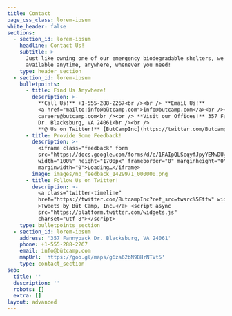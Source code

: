 ```yaml
---
title: Contact
page_css_class: lorem-ipsum
white_header: false
sections:
  - section_id: lorem-ipsum
    headline: Contact Us!
    subtitle: >
      Just like owning one of our emergency biodegradable shelters, we're
      available anytime, anywhere, whenever you need!
    type: header_section
  - section_id: lorem-ipsum
    bulletpoints:
      - title: Find Us Anywhere!
        description: >-
          **Call Us!** +1-555-288-2267<br /><br /> **Email Us!**
          <a href="mailto:info@bütcamp.com">info@butcamp.com</a><br /><br /> **Apply to Work with Us!**
          careers@butcamp.com<br /><br /> **Visit our Offices!** 357 Fannypack
          Dr. Blacksburg, VA 24061<br /><br />
          **@ Us on Twitter!** [ButCampInc](https://twitter.com/ButcampInc)
      - title: Provide Some Feedback!
        description: >-
          <iframe class="feedback" form
          src="https://docs.google.com/forms/d/e/1FAIpQLScqyfJpyYEMwDUy81ZctaZYGe6IZ7yDZdkz7p-g8d5vf5pXQQ/viewform?embedded=true"
          width="100%" height="1700px" frameborder="0" marginheight="0"
          marginwidth="0">Loading…</iframe>
        image: images/np_feedback_1429971_000000.png
      - title: Follow Us on Twitter!
        description: >-
          <a class="twitter-timeline"
          href="https://twitter.com/ButcampInc?ref_src=twsrc%5Etfw" width="800"
          >Tweets by Büt Camp, Inc.</a> <script async
          src="https://platform.twitter.com/widgets.js"
          charset="utf-8"></script>
    type: bulletpoints_section
  - section_id: lorem-ipsum
    address: '357 Fannypack Dr. Blacksburg, VA 24061'
    phone: +1-555-288-2267
    email: info@bütcamp.com
    mapUrl: 'https://goo.gl/maps/g6za62bN9BHrNTVt5'
    type: contact_section
seo:
  title: ''
  description: ''
  robots: []
  extra: []
layout: advanced
---
```

